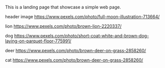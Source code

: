This is a landing page that showcase a simple web page.

header image https://www.pexels.com/photo/full-moon-illustration-713664/

lion https://www.pexels.com/photo/brown-lion-2220337/

dog https://www.pexels.com/photo/short-coat-white-and-brown-dog-laying-on-parquet-floor-775991/

deer https://www.pexels.com/photo/brown-deer-on-grass-2858260/

cat https://www.pexels.com/photo/brown-deer-on-grass-2858260/